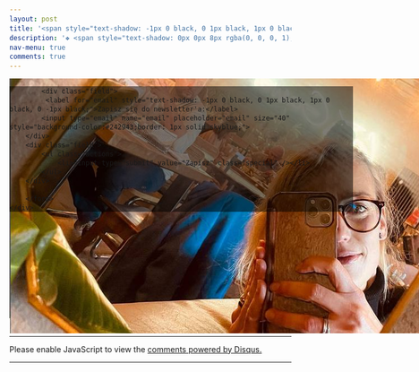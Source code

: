 ```yaml
---
layout: post
title: '<span style="text-shadow: -1px 0 black, 0 1px black, 1px 0 black, 0 -1px black;">Wydarzenia</span>'
description: '❖ <span style="text-shadow: 0px 0px 8px rgba(0, 0, 0, 1);">Najbliższe wykłady</span>&nbsp;<br>&nbsp;<br> ❖ <span style="text-shadow: 0px 0px 8px rgba(0, 0, 0, 1);">Historia wydarzeń</span>'
nav-menu: true
comments: true
---
```


<div>
<span class="image main"><img src="/assets/images/wydarzenia.jpg" style="position:absolute;" alt=""></span>	
	
<div style="width:80%;position:absolute;z-index:10;">
	<div style="width:80%;margin-right:20%;background-color:rgba(0,0,0,0.5);">
		<form action="https://formspree.io/f/mnqrgpnq" method="POST">
	
    		<div class="field">
	   		 <label for="email" style="text-shadow: -1px 0 black, 0 1px black, 1px 0 black, 0 -1px black;">Zapisz się do newsletter'a:</label>
			<input type="email" name="email" placeholder="email" size="40" style="background-color:#242943;border: 1px solid skyblue;">
		</div>
		<div class="field">
			<ul class="actions">
	  			<li><input type="submit" value="Zapisz" class="special" /></li>
			</ul>
		</div>

		</form>
	</div>
</div>

<span class="image main"><img src="/assets/images/wydarzenia.jpg" style="opacity:0.0;pointer-events:none;visibility:hidden;" alt=""></span>	
	
	
	

	
</div>

<hr class="major">


## Wykład - działanie olejków eterycznych na zdrowie - czy to dla mnie?
Informacje wkrótce! Jeśli jesteś ciekawy, zapisz się do newsletter'a  - wyślę Tobie informację o wykładzie. Wypisanie się z newsletter - możliwe zawsze, do niczego to nie zobowiązuje i na pewno nie będziesz zarzucany spamem codziennie.
## Sesja "pytania i odpowiedzi"
Masz pytania, które chciałbyś zadać na wstępie? Może takie, które pomogą Ci w decyzji, czy zgłosić się na konsultacje do mnie? Zapraszam! Odpowiem niedługo w sesji "QandA". Wydarzenie będzie transmitowane na żywo, będzie mozliwość zadawania większej ilości pytań. Pytania będą prezentowane anonimowo, więc nie ma złych pytań.
## Kolejne wydarzenia - w przygotowaniu.
Stacjonarnie  - w trójmieście - już niedługo warsztaty/wykłady rozwojowe/ 10 pytań do....
On-line - regularnie - jeśli chcesz dostać update, gdy będę organizowała wydarzenie - daj znać w newsletterze! Napiszę.

<hr class="major" />

<div id="disqus_thread"></div>
<script>
    /**
    *  RECOMMENDED CONFIGURATION VARIABLES: EDIT AND UNCOMMENT THE SECTION BELOW TO INSERT DYNAMIC VALUES FROM YOUR PLATFORM OR CMS.
    *  LEARN WHY DEFINING THESE VARIABLES IS IMPORTANT: https://disqus.com/admin/universalcode/#configuration-variables    */
    /*
    var disqus_config = function () {
    this.page.url = 'https://www.pharmabusters.pl/4_wydarzenia.html';  // Replace PAGE_URL with your page's canonical URL variable
    this.page.identifier = PAGE_IDENTIFIER; // Replace PAGE_IDENTIFIER with your page's unique identifier variable
    };
    */
    (function() { // DON'T EDIT BELOW THIS LINE
    var d = document, s = d.createElement('script');
    s.src = 'https://pharmabusters.disqus.com/embed.js';
    s.setAttribute('data-timestamp', +new Date());
    (d.head || d.body).appendChild(s);
    })();
</script>
<noscript>Please enable JavaScript to view the <a href="https://disqus.com/?ref_noscript">comments powered by Disqus.</a></noscript>
<script id="dsq-count-scr" src="//pharmabusters.disqus.com/count.js" async></script>

<hr class="major" />
